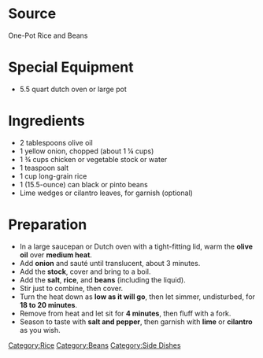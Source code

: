 # Source

One-Pot Rice and Beans

# Special Equipment

-   5.5 quart dutch oven or large pot

# Ingredients

-   2 tablespoons olive oil
-   1 yellow onion, chopped (about 1 ¼ cups)
-   1 ¾ cups chicken or vegetable stock or water
-   1 teaspoon salt
-   1 cup long-grain rice
-   1 (15.5-ounce) can black or pinto beans
-   Lime wedges or cilantro leaves, for garnish (optional)

# Preparation

-   In a large saucepan or Dutch oven with a tight-fitting lid, warm the
    **olive oil** over **medium heat**.
-   Add **onion** and sauté until translucent, about 3 minutes.
-   Add the **stock**, cover and bring to a boil.
-   Add the **salt**, **rice**, and **beans** (including the liquid).
-   Stir just to combine, then cover.
-   Turn the heat down as **low as it will go**, then let simmer,
    undisturbed, for **18 to 20 minutes**.
-   Remove from heat and let sit for **4 minutes**, then fluff with a
    fork.
-   Season to taste with **salt and pepper**, then garnish with **lime**
    or **cilantro** as you wish.

[Category:Rice](Category:Rice "wikilink")
[Category:Beans](Category:Beans "wikilink") [Category:Side
Dishes](Category:Side_Dishes "wikilink")